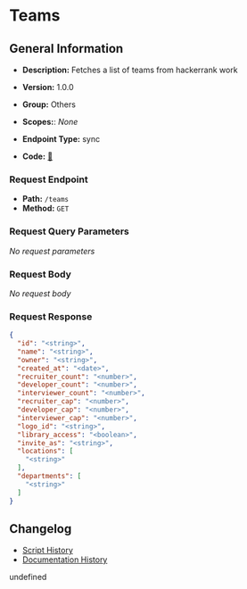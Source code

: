 # Teams

## General Information
- **Description:** Fetches a list of teams from hackerrank work

- **Version:** 1.0.0
- **Group:** Others
- **Scopes:**: _None_
- **Endpoint Type:** sync
- **Code:** [🔗](https://github.com/NangoHQ/integration-templates/tree/main/integrations/hackerrank-work/syncs/teams.ts)

### Request Endpoint

- **Path:** `/teams`
- **Method:** `GET`

### Request Query Parameters

_No request parameters_

### Request Body

_No request body_

### Request Response

```json
{
  "id": "<string>",
  "name": "<string>",
  "owner": "<string>",
  "created_at": "<date>",
  "recruiter_count": "<number>",
  "developer_count": "<number>",
  "interviewer_count": "<number>",
  "recruiter_cap": "<number>",
  "developer_cap": "<number>",
  "interviewer_cap": "<number>",
  "logo_id": "<string>",
  "library_access": "<boolean>",
  "invite_as": "<string>",
  "locations": [
    "<string>"
  ],
  "departments": [
    "<string>"
  ]
}
```

## Changelog


- [Script History](https://github.com/NangoHQ/integration-templates/commits/main/integrations/hackerrank-work/syncs/teams.ts)
- [Documentation History](https://github.com/NangoHQ/integration-templates/commits/main/integrations/hackerrank-work/syncs/teams.md)

<!-- END  GENERATED CONTENT -->

undefined